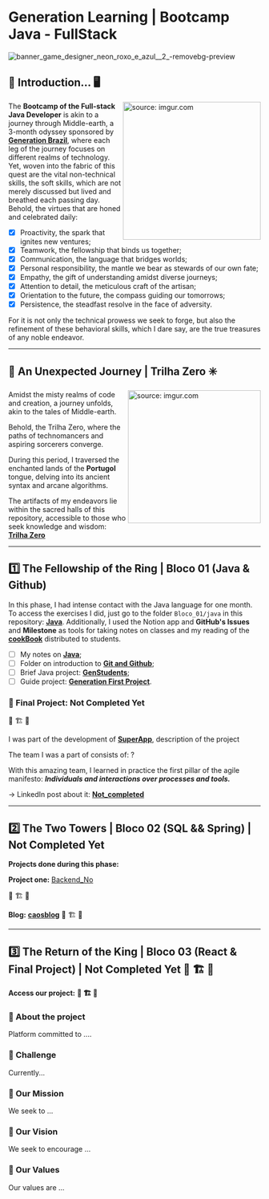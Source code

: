 
# Generation Learning | Bootcamp Java - FullStack

![banner_game_designer_neon_roxo_e_azul__2_-removebg-preview](https://github.com/caoslourenco/Generation_Bootcamp_Java/assets/18141491/3a715360-bad3-42e4-b63f-add4799b2c47)


## 🚪 Introduction...  🖥️ 
 
<img align="right" src="https://github.com/caoslourenco/Generation_Bootcamp_Java/assets/18141491/30adae0d-e7c3-462a-af25-32df125626e8" title="source: imgur.com" width="275px" />
   


The **Bootcamp of the Full-stack Java Developer** is akin to a journey through Middle-earth, a 3-month odyssey sponsored by [**Generation Brazil**](https://brazil.generation.org/), where each leg of the journey focuses on different realms of technology. Yet, woven into the fabric of this quest are the vital non-technical skills, the soft skills, which are not merely discussed but lived and breathed each passing day. Behold, the virtues that are honed and celebrated daily:

- [x] Proactivity, the spark that ignites new ventures;
- [x] Teamwork, the fellowship that binds us together;
- [x] Communication, the language that bridges worlds;
- [x] Personal responsibility, the mantle we bear as stewards of our own fate;
- [x] Empathy, the gift of understanding amidst diverse journeys;
- [x] Attention to detail, the meticulous craft of the artisan;
- [x] Orientation to the future, the compass guiding our tomorrows;
- [x] Persistence, the steadfast resolve in the face of adversity.

For it is not only the technical prowess we seek to forge, but also the refinement of these behavioral skills, which I dare say, are the true treasures of any noble endeavor.


***



## 🚪 An Unexpected Journey | Trilha Zero ✳️

<img align="right" src="https://github.com/caoslourenco/Generation_Bootcamp_Java/assets/18141491/5d9cc280-943a-4cb6-bbb9-8e62f3022e4e" title="source: imgur.com" width="265px" />

 

<div align="left">

Amidst the misty realms of code and creation, a journey unfolds, akin to the tales of Middle-earth.
&nbsp;

Behold, the Trilha Zero, where the paths of technomancers and aspiring sorcerers converge.
&nbsp;

During this period, I traversed the enchanted lands of the **Portugol** tongue, delving into its ancient syntax and arcane algorithms. 
&nbsp;

The artifacts of my endeavors lie within the sacred halls of this repository, accessible to those who seek knowledge and wisdom: [**Trilha Zero**](https://github.com/caoslourenco/Generation_Bootcamp_Java/tree/main/Trilha_Zero)

</div>


***
## 1️⃣ The Fellowship of the Ring | Bloco 01 (Java & Github)
 
In this phase, I had intense contact with the Java language for one month. To access the exercises I did, just go to the folder `Bloco_01/java` in this repository:
[**Java**](https://github.com/generationBrazil-bootcamp/tree/main/bloco_01).
Additionally, I used the Notion app and **GitHub's Issues** and **Milestone** as tools for taking notes on classes and my reading of the [**cookBook**](https://github.com/rafaelq80/cookbook_java) distributed to students.
- [ ] My notes on [**Java**](https://github.com/generationBrazil-bootcamp/milestone/2?closed=1);
- [ ] Folder on introduction to [**Git and Github**](https://github.com/generationBrazil-bootcamp/tree/main/bloco_01/aulagit);
- [ ] Brief Java project: [**GenStudents**](https://github.com/generation-bootcamp/tree/main/bloco_01/java/GeStudents);
- [ ] Guide project: [**Generation First Project**](https://github.com/ContaBancaria).

### 🚧 Final Project: Not Completed Yet

🚧 🏗️ 🚧

I was part of the development of [**SuperApp**](https://github.com/SuperEats65/tree/main), description of the project

The team I was a part of consists of: ?

With this amazing team, I learned in practice the first pillar of the agile manifesto: **_Individuals and interactions over processes and tools._**

→ LinkedIn post about it: [**Not_completed**](https://www.linkedin.com/camilla-lourenco)

***

## 2️⃣ The Two Towers | Bloco 02 (SQL && Spring) | Not Completed Yet

**Projects done during this phase:**

**Project one:** [Backend_No](https://github.com/Backend_gameStore)

🚧 🏗️ 🚧

**Blog:** **[caosblog](https://blog-pessoal--sandy.vercel.app/login)**
🚧 🏗️ 🚧

***

## 3️⃣ The Return of the King | Bloco 03 (React & Final Project) | Not Completed Yet 🚧 🏗️ 🚧
 

**Access our project:** **🚧 🏗️ 🚧**


### 🌱 About the project
Platform committed to ....

### 🚀 Challenge
Currently...

### 🎯 Our Mission
We seek to ...

### 💪 Our Vision
 We seek to encourage ...

### 📜 Our Values
Our values ​​are ...
